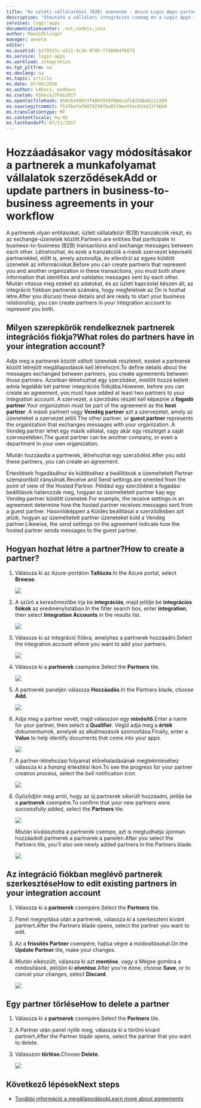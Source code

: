 ```yaml
---
title: "Az üzleti vállalatközi (B2B) üzenetek - Azure Logic Apps partnerek létrehozása |} Microsoft Docs"
description: "Útmutató a vállalati integrációs csomag és a Logic Apps integrációs fiókjába partnerek hozzáadása"
services: logic-apps
documentationcenter: .net,nodejs,java
author: MandiOhlinger
manager: anneta
editor: 
ms.assetid: b179325c-a511-4c1b-9796-f7484b4f6873
ms.service: logic-apps
ms.workload: integration
ms.tgt_pltfrm: na
ms.devlang: na
ms.topic: article
ms.date: 07/08/2016
ms.author: LADocs; padmavc
ms.custom: H1Hack27Feb2017
ms.openlocfilehash: 950cb449b53f400f0f0f860caf5415bbb5212269
ms.sourcegitcommit: f537befafb079256fba0529ee554c034d73f36b0
ms.translationtype: MT
ms.contentlocale: hu-HU
ms.lasthandoff: 07/11/2017
---
```

# <a name="add-or-update-partners-in-business-to-business-agreements-in-your-workflow"></a><span data-ttu-id="7d9cd-103">Hozzáadásakor vagy módosításakor a partnerek a munkafolyamat vállalatok szerződések</span><span class="sxs-lookup"><span data-stu-id="7d9cd-103">Add or update partners in business-to-business agreements in your workflow</span></span>

<span data-ttu-id="7d9cd-104">A partnerek olyan entitásokat, üzleti vállalatközi (B2B) tranzakciók részt, és az exchange-üzenetek között.</span><span class="sxs-lookup"><span data-stu-id="7d9cd-104">Partners are entities that participate in business-to-business (B2B) transactions and exchange messages between each other.</span></span> <span data-ttu-id="7d9cd-105">Létrehozhat, és ezek a tranzakciók a másik szervezet képviselő partnerekkel, előtt is, amely azonosítja, és ellenőrzi az egyes küldött üzenetek az információkat.</span><span class="sxs-lookup"><span data-stu-id="7d9cd-105">Before you can create partners that represent you and another organization in these transactions, you must both share information that identifies and validates messages sent by each other.</span></span> <span data-ttu-id="7d9cd-106">Miután vitassa meg ezeket az adatokat, és az üzleti kapcsolat készen áll, az integráció fiókban partnerek számára, hogy megfelelnek az Ön is hozhat létre.</span><span class="sxs-lookup"><span data-stu-id="7d9cd-106">After you discuss these details and are ready to start your business relationship, you can create partners in your integration account to represent you both.</span></span>

## <a name="what-roles-do-partners-have-in-your-integration-account"></a><span data-ttu-id="7d9cd-107">Milyen szerepkörök rendelkeznek partnerek integrációs fiókja?</span><span class="sxs-lookup"><span data-stu-id="7d9cd-107">What roles do partners have in your integration account?</span></span>

<span data-ttu-id="7d9cd-108">Adja meg a partnerek között váltott üzenetek részleteit, ezeket a partnerek között létrejött megállapodások kell létrehozni.</span><span class="sxs-lookup"><span data-stu-id="7d9cd-108">To define details about the messages exchanged between partners, you create agreements between those partners.</span></span> <span data-ttu-id="7d9cd-109">Azonban létrehozhat egy szerződést, mielőtt hozzá kellett adnia legalább két partner integrációs fiókjába.</span><span class="sxs-lookup"><span data-stu-id="7d9cd-109">However, before you can create an agreement, you must have added at least two partners to your integration account.</span></span> <span data-ttu-id="7d9cd-110">A szervezet, a szerződés részét kell képeznie a **fogadó partner**.</span><span class="sxs-lookup"><span data-stu-id="7d9cd-110">Your organization must be part of the agreement as the **host partner**.</span></span> <span data-ttu-id="7d9cd-111">A másik partnert vagy **Vendég partner** azt a szervezetet, amely az üzeneteket a szervezet jelöli.</span><span class="sxs-lookup"><span data-stu-id="7d9cd-111">The other partner, or **guest partner** represents the organization that exchanges messages with your organization.</span></span> <span data-ttu-id="7d9cd-112">A Vendég partner lehet egy másik vállalat, vagy akár egy részleget a saját szervezetében.</span><span class="sxs-lookup"><span data-stu-id="7d9cd-112">The guest partner can be another company, or even a department in your own organization.</span></span>

<span data-ttu-id="7d9cd-113">Miután hozzáadta a partnerek, létrehozhat egy szerződést.</span><span class="sxs-lookup"><span data-stu-id="7d9cd-113">After you add these partners, you can create an agreement.</span></span>

<span data-ttu-id="7d9cd-114">Értesítések fogadásához és küldéséhez a beállítások a üzemeltetett Partner szempontból irányulnak.</span><span class="sxs-lookup"><span data-stu-id="7d9cd-114">Receive and Send settings are oriented from the point of view of the Hosted Partner.</span></span> <span data-ttu-id="7d9cd-115">Például egy szerződést a fogadási beállítások határozzák meg, hogyan az üzemeltetett partner kap egy Vendég partner küldött üzenetek.</span><span class="sxs-lookup"><span data-stu-id="7d9cd-115">For example, the receive settings in an agreement determine how the hosted partner receives messages sent from a guest partner.</span></span> <span data-ttu-id="7d9cd-116">Hasonlóképpen a Küldés beállításai a szerződésben azt jelzik, hogyan az üzemeltetett partner üzeneteket küld a Vendég partner.</span><span class="sxs-lookup"><span data-stu-id="7d9cd-116">Likewise, the send settings on the agreement indicate how the hosted partner sends messages to the guest partner.</span></span>

## <a name="how-to-create-a-partner"></a><span data-ttu-id="7d9cd-117">Hogyan hozhat létre a partner?</span><span class="sxs-lookup"><span data-stu-id="7d9cd-117">How to create a partner?</span></span>

1. <span data-ttu-id="7d9cd-118">Válassza ki az Azure-portálon **Tallózás**.</span><span class="sxs-lookup"><span data-stu-id="7d9cd-118">In the Azure portal, select **Browse**.</span></span>

    ![](./media/logic-apps-enterprise-integration-overview/overview-1.png)

2. <span data-ttu-id="7d9cd-119">A szűrő a keresőmezőbe írja be **integrációs**, majd jelölje be **integrációs fiókok** az eredménylistában.</span><span class="sxs-lookup"><span data-stu-id="7d9cd-119">In the filter search box, enter **integration**, then select **Integration Accounts** in the results list.</span></span>

    ![](./media/logic-apps-enterprise-integration-overview/overview-2.png)

3. <span data-ttu-id="7d9cd-120">Válassza ki az integráció fiókra, amelyhez a partnerek hozzáadni.</span><span class="sxs-lookup"><span data-stu-id="7d9cd-120">Select the integration account where you want to add your partners.</span></span>

    ![](./media/logic-apps-enterprise-integration-overview/overview-3.png)

4. <span data-ttu-id="7d9cd-121">Válassza ki a **partnerek** csempére.</span><span class="sxs-lookup"><span data-stu-id="7d9cd-121">Select the **Partners** tile.</span></span>

    ![](./media/logic-apps-enterprise-integration-partners/partner-1.png)

5. <span data-ttu-id="7d9cd-122">A partnerek paneljén válassza **Hozzáadás**.</span><span class="sxs-lookup"><span data-stu-id="7d9cd-122">In the Partners blade, choose **Add**.</span></span>

    ![](./media/logic-apps-enterprise-integration-partners/partner-2.png)

6. <span data-ttu-id="7d9cd-123">Adja meg a partner nevét, majd válasszon egy **minősítő**.</span><span class="sxs-lookup"><span data-stu-id="7d9cd-123">Enter a name for your partner, then select a **Qualifier**.</span></span> <span data-ttu-id="7d9cd-124">Végül adja meg a **érték** dokumentumok, amelyek az alkalmazások azonosítása.</span><span class="sxs-lookup"><span data-stu-id="7d9cd-124">Finally, enter a **Value** to help identify documents that come into your apps.</span></span>

    ![](./media/logic-apps-enterprise-integration-partners/partner-3.png)

7. <span data-ttu-id="7d9cd-125">A partner-létrehozási folyamat előrehaladásának megtekintéséhez válassza ki a *harang* értesítési ikon.</span><span class="sxs-lookup"><span data-stu-id="7d9cd-125">To see the progress for your partner creation process, select the *bell* notification icon.</span></span>

    ![](./media/logic-apps-enterprise-integration-partners/partner-4.png)

8. <span data-ttu-id="7d9cd-126">Győződjön meg arról, hogy az új partnerek sikerült hozzáadni, jelölje be a **partnerek** csempére.</span><span class="sxs-lookup"><span data-stu-id="7d9cd-126">To confirm that your new partners were successfully added, select the **Partners** tile.</span></span>

    ![](./media/logic-apps-enterprise-integration-partners/partner-5.png)

    <span data-ttu-id="7d9cd-127">Miután kiválasztotta a partnerek csempe, azt is megtudhatja újonnan hozzáadott partnerek a partnerek a panelen.</span><span class="sxs-lookup"><span data-stu-id="7d9cd-127">After you select the Partners tile, you'll also see  newly added partners in the Partners blade.</span></span>

    ![](./media/logic-apps-enterprise-integration-partners/partner-6.png)

## <a name="how-to-edit-existing-partners-in-your-integration-account"></a><span data-ttu-id="7d9cd-128">Az integráció fiókban meglévő partnerek szerkesztése</span><span class="sxs-lookup"><span data-stu-id="7d9cd-128">How to edit existing partners in your integration account</span></span>

1. <span data-ttu-id="7d9cd-129">Válassza ki a **partnerek** csempére.</span><span class="sxs-lookup"><span data-stu-id="7d9cd-129">Select the **Partners** tile.</span></span>
2. <span data-ttu-id="7d9cd-130">Panel megnyitása után a partnerek, válassza ki a szerkeszteni kívánt partnert.</span><span class="sxs-lookup"><span data-stu-id="7d9cd-130">After the Partners blade opens, select the partner you want to edit.</span></span>
3. <span data-ttu-id="7d9cd-131">Az a **frissítés Partner** csempére, hajtsa végre a módosításokat.</span><span class="sxs-lookup"><span data-stu-id="7d9cd-131">On the **Update Partner** tile, make your changes.</span></span>
4. <span data-ttu-id="7d9cd-132">Miután elkészült, válassza ki azt **mentése**, vagy a Mégse gombra a módosítások, jelöljön ki **elvetése**.</span><span class="sxs-lookup"><span data-stu-id="7d9cd-132">After you're done, choose **Save**, or to cancel your changes, select **Discard**.</span></span>

    ![](./media/logic-apps-enterprise-integration-partners/edit-1.png)

## <a name="how-to-delete-a-partner"></a><span data-ttu-id="7d9cd-133">Egy partner törlése</span><span class="sxs-lookup"><span data-stu-id="7d9cd-133">How to delete a partner</span></span>

1. <span data-ttu-id="7d9cd-134">Válassza ki a **partnerek** csempére.</span><span class="sxs-lookup"><span data-stu-id="7d9cd-134">Select the **Partners** tile.</span></span>
2. <span data-ttu-id="7d9cd-135">A Partner után panel nyílik meg, válassza ki a törölni kívánt partnert.</span><span class="sxs-lookup"><span data-stu-id="7d9cd-135">After the Partner blade opens, select the partner that you want to delete.</span></span>
3. <span data-ttu-id="7d9cd-136">Válasszon **törlése**.</span><span class="sxs-lookup"><span data-stu-id="7d9cd-136">Choose **Delete**.</span></span>

    ![](./media/logic-apps-enterprise-integration-partners/delete-1.png)

## <a name="next-steps"></a><span data-ttu-id="7d9cd-137">Következő lépések</span><span class="sxs-lookup"><span data-stu-id="7d9cd-137">Next steps</span></span>
* [<span data-ttu-id="7d9cd-138">További információ a megállapodások</span><span class="sxs-lookup"><span data-stu-id="7d9cd-138">Learn more about agreements</span></span>](../logic-apps/logic-apps-enterprise-integration-agreements.md "vállalati integrációs megállapodások ismertetése")  

